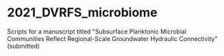 # 2021_DVRFS_microbiome
Scripts for a manuscript titled "Subsurface Planktonic Microbial Communities Reflect Regional-Scale Groundwater Hydraulic Connectivity" (submitted)
